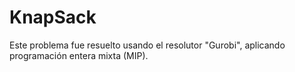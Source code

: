 # KnapSack

Este problema fue resuelto usando el resolutor "Gurobi", aplicando programación entera mixta (MIP).
